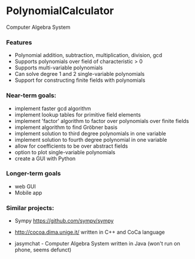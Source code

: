 # PolynomialCalculator
Computer Algebra System

### Features

- Polynomial addition, subtraction, multiplication, division, gcd
- Supports polynomials over field of characteristic > 0
- Supports multi-variable polynomials
- Can solve degree 1 and 2 single-variable polynomials
- Support for constructing finite fields with polynomials

### Near-term goals:
- implement faster gcd algorithm
- implement lookup tables for primitive field elements
- implement 'factor' algorithm to factor over polynomials over finite fields
- implement algorithm to find Gröbner basis
- implement solution to third degree polynomials in one variable
- implement solution to fourth degree polynomial in one variable
- allow for coefficients to be over abstract fields
- option to plot single-variable polynomials
- create a GUI with Python

### Longer-term goals
- web GUI
- Mobile app

### Similar projects:
- Sympy
    https://github.com/sympy/sympy

- http://cocoa.dima.unige.it/ written in C++ and CoCa language

- jasymchat - Computer Algebra System written in Java (won't run on phone, seems defunct)
